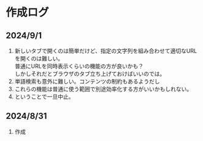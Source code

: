 # 作成ログ

## 2024/9/1

1. 新しいタブで開くのは簡単だけど、指定の文字列を組み合わせて適切なURLを開くのは難しい。  
   普通にURLを同時表示くらいの機能の方が良いかも？  
   しかしそれだとブラウザのタブ立ち上げておけばいいのでは。
2. 単語検索も意外に難しい。コンテンツの制約もあるようだし
3. これらの機能は普通に使う範囲で別途効率化する方がいいかもしれない。
4. ということで一旦中止。

## 2024/8/31

1. 作成
